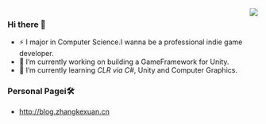 <img align="right" src="https://github-readme-stats.vercel.app/api?username=zzxzzk115&show_icons=true&icon_color=805AD5&text_color=718096&bg_color=ffffff&hide_title=true" />

### Hi there 👋
- ⚡ I major in Computer Science.I wanna be a professional indie game developer.
- 🔭 I’m currently working on building a GameFramework for Unity.
- 🌱 I’m currently learning _CLR via C#_, Unity and Computer Graphics.

### Personal Pagei🛠
- http://blog.zhangkexuan.cn
<!--
**zzxzzk115/zzxzzk115** is a ✨ _special_ ✨ repository because its `README.md` (this file) appears on your GitHub profile.

Here are some ideas to get you started:

- 🔭 I’m currently working on ...
- 🌱 I’m currently learning ...
- 👯 I’m looking to collaborate on ...
- 🤔 I’m looking for help with ...
- 💬 Ask me about ...
- 📫 How to reach me: ...
- 😄 Pronouns: ...
- ⚡ Fun fact: ...
-->

